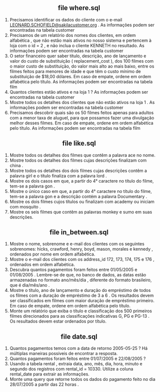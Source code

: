 <h2 align="center">file where.sql</h2>

1. Precisamos identificar os dados do cliente com o e-mail LEONARD.SCHOFIELD@sakilacustomer.org . As informações podem ser encontradas na tabela customer
2. Precisamos de um relatório dos nomes dos clientes, em ordem alfabética , que não estão mais ativos no nosso sistema e pertencem à loja com o id = 2 , e não inclua o cliente KENNETH no resultado. As informações podem ser encontradas na tabela customer
3. O setor financeiro quer saber título, descrição, ano de lançamento e valor do custo de substituição ( replacement_cost ), dos 100 filmes com o maior custo de substituição, do valor mais alto ao mais baixo, entre os filmes feitos para menores de idade e que têm o custo mínimo de substituição de $18,00 dólares. Em caso de empate, ordene em ordem alfabética pelo título. As informações podem ser encontradas na tabela film
4. Quantos clientes estão ativos e na loja 1 ? As informações podem ser encontradas na tabela customer
5. Mostre todos os detalhes dos clientes que não estão ativos na loja 1 . As informações podem ser encontradas na tabela customer
6. Precisamos descobrir quais são os 50 filmes feitos apenas para adultos com a menor taxa de aluguel, para que possamos fazer uma divulgação melhor desses filmes. Em caso de empate, ordene em ordem alfabética pelo título. As informações podem ser encontradas na tabela film

<h2 align="center">file like.sql</h2>

1. Mostre todos os detalhes dos filmes que contêm a palavra ace no nome.
2. Mostre todos os detalhes dos filmes cujas descrições finalizam com china .
3. Mostre todos os detalhes dos dois filmes cujas descrições contêm a palavra girl e o título finaliza com a palavra lord .
4. Mostre os dois casos em que, a partir do 4° caractere no título do filme, tem-se a palavra gon .
5. Mostre o único caso em que, a partir do 4° caractere no título do filme, tem-se a palavra gon e a descrição contém a palavra Documentary .
6. Mostre os dois filmes cujos títulos ou finalizam com academy ou iniciam com mosquito .
7. Mostre os seis filmes que contêm as palavras monkey e sumo em suas descrições.

<h2 align="center">file in_between.sql</h2>

1. Mostre o nome, sobrenome e e-mail dos clientes com os seguintes sobrenomes: hicks, crawford, henry, boyd, mason, morales e kennedy , ordenados por nome em ordem alfabética.
2. Mostre o e-mail dos clientes com os address_id 172, 173, 174, 175 e 176 , ordenados em ordem alfabética.
3. Descubra quantos pagamentos foram feitos entre 01/05/2005 e 01/08/2005 . Lembre-se de que, no banco de dados, as datas estão armazenadas no formato ano/mês/dia , diferente do formato brasileiro, que é dia/mês/ano .
4. Mostre o título, ano de lançamento e duração do empréstimo de todos os filmes com a duração de empréstimo de 3 a 6 . Os resultados devem ser classificados em filmes com maior duração de empréstimo primeiro. Em caso de empate, ordene em ordem alfabética pelo título.
5. Monte um relatório que exiba o título e classificação dos 500 primeiros filmes direcionados para as classificações indicativas G, PG e PG-13 . Os resultados devem estar ordenados por título.

<h2 align="center">file date.sql</h2>

1. Quantos pagamentos temos com a data de retorno 2005-05-25 ? Há múltiplas maneiras possíveis de encontrar a resposta.
2. Quantos pagamentos foram feitos entre 01/07/2005 e 22/08/2005 ?
3. Usando a tabela rental , extraia data, ano, mês, dia, hora, minuto e segundo dos registros com rental_id = 10330. Utilize a coluna rental_date para extrair as informações.
4. Monte uma query que retorne todos os dados do pagamento feito no dia 28/07/2005 a partir das 22 horas .